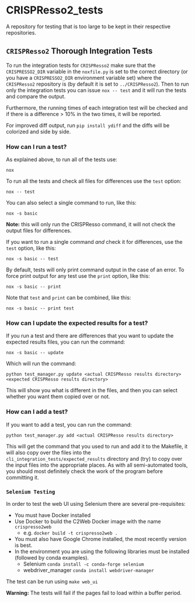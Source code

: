 # CRISPResso2_tests

A repository for testing that is too large to be kept in their respective repositories.

## `CRISPResso2` Thorough Integration Tests

To run the integration tests for `CRISPResso2` make sure that the `CRISPRESSO2_DIR` variable in the `noxfile.py` is set to the correct directory (or you have a `CRISPRESSO2_DIR` environment variable set) where the `CRISPResso2` repository is (by default it is set to `../CRISPResso2`).
Then to run only the integration tests you can issue `nox -- test` and it will run the tests and compare the output.

Furthermore, the running times of each integration test will be checked and if there is a difference > 10% in the two times, it will be reported.

For improved diff output, run `pip install ydiff` and the diffs will be colorized and side by side.

### How can I run a test?

As explained above, to run all of the tests use:

``` shell
nox
```

To run all the tests and check all files for differences use the `test` option:

```shell
nox -- test
```

You can also select a single command to run, like this:

``` shell
nox -s basic
```

**Note:** this will only run the CRISPResso command, it will not check the output files for differences.

If you want to run a single command *and* check it for differences, use the `test` option, like this:

``` shell
nox -s basic -- test
```

By default, tests will only print command output in the case of an error. To force print output for any test use the `print` option, like this:

``` shell
nox -s basic -- print
```

Note that `test` and `print` can be combined, like this:

``` shell
nox -s basic -- print test
```

### How can I update the expected results for a test?

If you run a test and there are differences that you want to update the expected results files, you can run the command:

``` shell
nox -s basic -- update
```

Which will run the command:

```shell
python test_manager.py update <actual CRISPResso results directory> <expected CRISPResso results directory>

```

This will show you what is different in the files, and then you can select whether you want them copied over or not.

### How can I add a test?

If you want to add a test, you can run the command:

``` shell
python test_manager.py add <actual CRISPResso results directory>
```

This will get the command that you used to run and add it to the Makefile, it will also copy over the files into the `cli_integration_tests/expected_results` directory and (try) to copy over the input files into the appropriate places.
As with all semi-automated tools, you should most definitely check the work of the program before committing it.

### `Selenium Testing`

In order to test the web UI using Selenium there are several pre-requisites:

+ You must have Docker installed
+ Use Docker to build the C2Web Docker image with the name `crispresso2web`
  + e.g. `docker build -t crispresso2web .`
+ You must also have Google Chrome installed, the most recently version is best.
+ In the environment you are using the following libraries must be installed (followed by conda examples).
  + Selenium `conda install -c conda-forge selenium`
  + webdriver_manager `conda install webdriver-manager`

The test can be run using `make web_ui`

**Warning:** The tests will fail if the pages fail to load within a buffer period.
